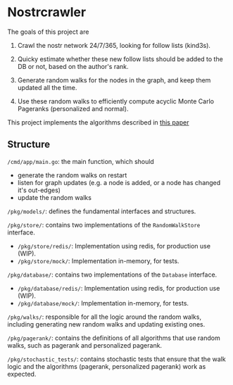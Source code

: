 # Nostrcrawler

The goals of this project are

1. Crawl the nostr network 24/7/365, looking for follow lists (kind3s).

2. Quicky estimate whether these new follow lists should be added to the DB or not, based on the author's rank.

3. Generate random walks for the nodes in the graph, and keep them updated all the time.

4. Use these random walks to efficiently compute acyclic Monte Carlo Pageranks (personalized and normal).

This project implements the algorithms described in [this paper](http://snap.stanford.edu/class/cs224w-readings/bahmani10pagerank.pdf)

## Structure

`/cmd/app/main.go`: the main function, which should
- generate the random walks on restart
- listen for graph updates (e.g. a node is added, or a node has changed it's out-edges)
- update the random walks

`/pkg/models/`: defines the fundamental interfaces and structures.

`/pkg/store/`: contains two implementations of the `RandomWalkStore` interface.
- `/pkg/store/redis/`: Implementation using redis, for production use (WIP).
- `/pkg/store/mock/`: Implementation in-memory, for tests.

`/pkg/database/`: contains two implementations of the `Database` interface.
- `/pkg/database/redis/`: Implementation using redis, for production use (WIP).
- `/pkg/database/mock/`: Implementation in-memory, for tests.

`/pkg/walks/`: responsible for all the logic around the random walks, including generating new random walks and updating existing ones.

`/pkg/pagerank/`: contains the definitions of all algorithms that use random walks, such as pagerank and personalized pagerank.

`/pkg/stochastic_tests/`: contains stochastic tests that ensure that the walk logic and the algorithms (pagerank, personalized pagerank) work as expected.